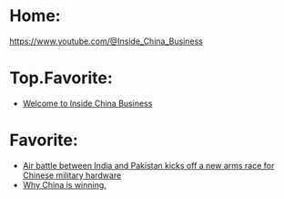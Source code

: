 # Home:
https://www.youtube.com/@Inside_China_Business

# Top.Favorite:
- [Welcome to Inside China Business](https://youtu.be/cMYDrtGgmtQ)

# Favorite:
- [Air battle between India and Pakistan kicks off a new arms race for Chinese military hardware](https://youtu.be/lrcXKEj1a34)
- [Why China is winning.](https://youtu.be/7-WA64ecsgM)
